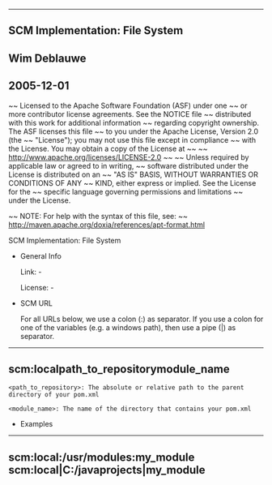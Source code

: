  ------
 SCM Implementation: File System
 ------
 Wim Deblauwe
 ------
 2005-12-01
 ------

~~ Licensed to the Apache Software Foundation (ASF) under one
~~ or more contributor license agreements.  See the NOTICE file
~~ distributed with this work for additional information
~~ regarding copyright ownership.  The ASF licenses this file
~~ to you under the Apache License, Version 2.0 (the
~~ "License"); you may not use this file except in compliance
~~ with the License.  You may obtain a copy of the License at
~~
~~   http://www.apache.org/licenses/LICENSE-2.0
~~
~~ Unless required by applicable law or agreed to in writing,
~~ software distributed under the License is distributed on an
~~ "AS IS" BASIS, WITHOUT WARRANTIES OR CONDITIONS OF ANY
~~ KIND, either express or implied.  See the License for the
~~ specific language governing permissions and limitations
~~ under the License.

~~ NOTE: For help with the syntax of this file, see:
~~ http://maven.apache.org/doxia/references/apt-format.html

SCM Implementation: File System

* General Info

    Link: -

    License: -

* SCM URL

    For all URLs below, we use a colon (:) as separator. If you use a colon for one of the variables (e.g. a windows path), then use a pipe (|) as separator.

-------
scm:local<delimiter>path_to_repository<delimiter>module_name
-------

    <path_to_repository>: The absolute or relative path to the parent directory of your pom.xml

    <module_name>: The name of the directory that contains your pom.xml


* Examples

-------
scm:local:/usr/modules:my_module
scm:local|C:/javaprojects|my_module
-------
